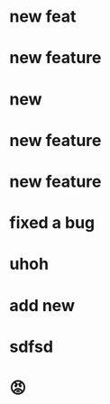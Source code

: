 # new feat

# new feature

# new

# new feature

# new feature

# fixed a bug

# uhoh

# add new

# sdfsd

# 😡
